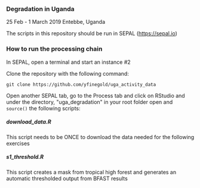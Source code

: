### Degradation in Uganda

25 Feb - 1 March 2019
Entebbe, Uganda

The scripts in this repository should be run in SEPAL (https://sepal.io)

### How to run the processing chain
In SEPAL, open a terminal and start an instance #2

Clone the repository with the following command:

``` git clone https://github.com/yfinegold/uga_activity_data ```

Open another SEPAL tab, go to the Process tab and click on RStudio and under the directory, "uga_degradation" in your root folder open and ``` source()``` the following scripts:

##### download_data.R
This script needs to be ONCE to download the data needed for the following exercises 

##### s1_threshold.R
This script creates a mask from tropical high forest and generates an automatic thresholded output from BFAST results
